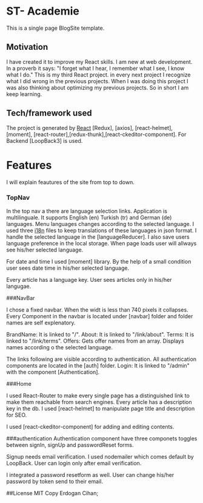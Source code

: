 # ST- Academie

This is a single page BlogSite template. 

## Motivation

I have created it to improve my React skills. I am new at web development. In a proverb it says: "I forget what I hear, I remember what I see, I know what I do." This is my third React project. in every next project I recognize what I did wrong in the previous projects. When I was doing this project I was also thinking about optimizing my previous projects. So in short I am keep learning. 

## Tech/framework used
The project is generated by [React](https://facebook.github.io/create-react-app)  [Redux], [axios], [react-helmet], [moment], [react-router],[redux-thunk],[react-ckeditor-component]. For Backend [LoopBack3] is used.

# Features
I will explain feautures of the site from top to down.

### TopNav

In the top nav a there are language selection links. Application is multilinguale. It supports English (en) Turkish (tr) and German (de) languages. Menu languages changes according to the selected language. I used three [i18n]() files to keep translations of these languages in json format. I handle the selected language in the [languageReducer]. I also save users language preference in the local storage. When page loads user will allways see his/her selected language.

For date and time I used [moment] library. By the help of a small condition user sees date time in his/her selected language.

Every article has a language key. User sees articles only in his/her langugae.

###NavBar

I chose a fixed navbar. When the widt is less than 740 pixels it collapses.
Every Component in the navbar is located under [navbar] folder and folder names are self explenatory.

BrandName: It is linked to "/".
About: It is linked to "/link/about".
Terms: It is linked to "/link/terms".
Offers: Gets offer names from an array. Displays names according o the selected language.

The links following are visible according to authentication.
All authentication components are located in the [auth] folder.
Login: It is linked to "/admin" with the component [Authentication].



###Home


 I used React-Router to make every single page has a distinguished link to make them reachable from search engines. Every article has a description key in the db. I used [react-helmet] to manipulate page title and description for SEO.



I used [react-ckeditor-component] for adding and editing contents.



###authentication
Authentication component have three  componets toggles between signIn, signUp and passwordReset forms.

Signup needs email verification. I used nodemailer which comes default by LoopBack. User can login only after email verification.  

I integrated a password resetform as well. User can change his/her password by token send to their email.



##License
MIT Copy Erdogan Cihan;